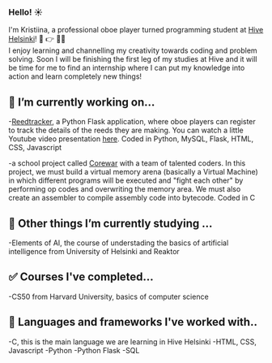 ### Hello! :sunny:

I'm Kristiina, a professional oboe player turned programming student at [Hive Helsinki](https://www.hive.fi/en/)! :musical_note: :point_right: 👩‍💻  
I enjoy learning and channelling my creativity towards coding and problem solving. Soon I will be finishing the first leg of my studies at Hive and it will be time for me to find an internship where I can put my knowledge into action and learn completely new things!

## 🔭 I’m currently working on...  

-[Reedtracker](http://www.reedtracker.com/), a Python Flask application, where oboe players can register to track the details of the reeds they are making. You can watch a little Youtube video presentation [here](https://youtu.be/XY-WkgoZPtU). Coded in Python, MySQL, Flask, HTML, CSS, Javascript  

-a school project called [Corewar](https://github.com/ninjapiraatti/corewar) with a team of talented coders. In this project, we must build a virtual memory arena (basically a Virtual Machine) in which different programs will be executed and "fight each other" by performing op codes and overwriting the memory area. We must also create an assembler to compile assembly code into bytecode. Coded in C 

## 🌱 Other things I’m currently studying ...
-Elements of AI, the course of understading the basics of artificial intelligence from University of Helsinki and Reaktor

## :white_check_mark: Courses I've completed...
-CS50 from Harvard University, basics of computer science

## :mega: Languages and frameworks I've worked with..
-C, this is the main language we are learning in Hive Helsinki
-HTML, CSS, Javascript
-Python
-Python Flask
-SQL  

<!--
- 📫 How to reach me: ...
-->
